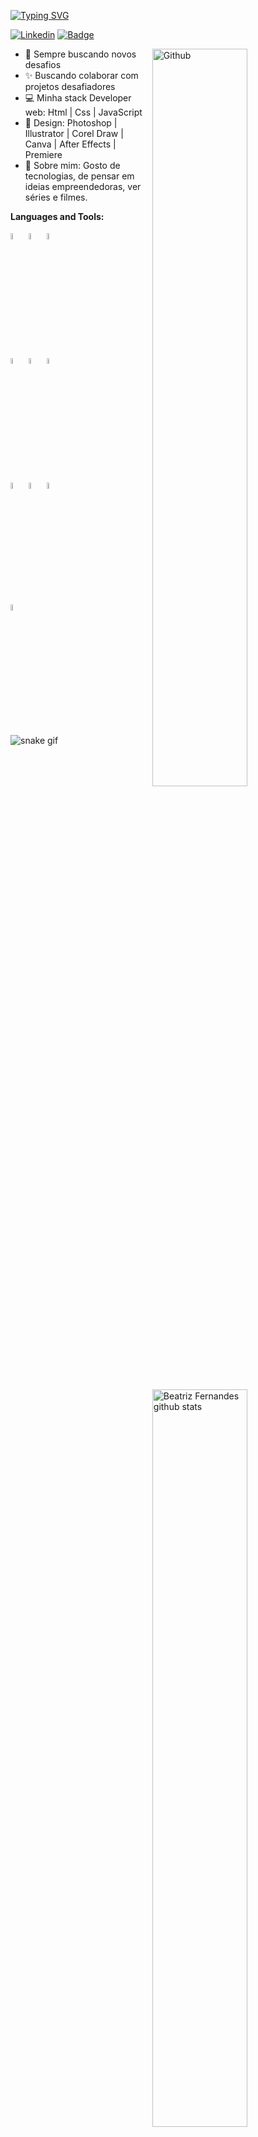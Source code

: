 [![Typing SVG](https://readme-typing-svg.herokuapp.com?color=%FF6F9C&lines=Beatriz+Fernandes)](https://github.com/beadevbr)

[![Linkedin](https://img.shields.io/badge/-LinkedIn-blue?style=flat&logo=Linkedin&logoColor=white)](https://www.linkedin.com/in/Beatriz-fernandes-7985a6202/)
[![ Badge](https://img.shields.io/badge/-Portifólio-black?style=flat&logoColor=white&link=https://www.linkedin.com/in/beatriz-fernandes-7985a6202/)](https://beadevbr.vercel.app/)

<img width="55%" align="right" alt="Github" src="https://raw.githubusercontent.com/onimur/.github/master/.resources/git-header.svg" />
<p>
    <!-- GitHub Stats Card -->  
  
  <a href="https://github.com/beadevbr">
    <img width="55%" align="right" alt="Beatriz Fernandes github stats" src="https://github-readme-stats.vercel.app/api?username=beadevbr&show_icons=true&hide_border=true&theme=apprentice&hide_border=true&bg_color=0D1117" />
  </a>

- 🚀   Sempre buscando novos desafios<br/>
- ✨   Buscando colaborar com projetos desafiadores<br/>
- 💻   Minha stack Developer web: Html | Css | JavaScript<br/>
- 🎨   Design: Photoshop | Illustrator | Corel Draw | Canva | After Effects | Premiere<br/>
- 💬   Sobre mim: Gosto de tecnologias, de pensar em ideias empreendedoras, ver séries e filmes.


**Languages and Tools:**

  
  <!-- Your languages and tools. Be careful with the alignment. 
  You can use this sites to get logos: https://www.vectorlogo.zone or https://simpleicons.org/
  -->
  <code><img width="5%" src="https://www.svgrepo.com/show/373669/html.svg"></code>
  <code><img width="5%" src="https://www.svgrepo.com/show/373535/css.svg"></code>
  <code><img width="5%" src="https://www.svgrepo.com/show/355081/js.svg"></code>
  <br />
  <code><img width="5%" src="https://www.svgrepo.com/show/373623/git.svg"></code>
  <code><img width="5%" src="https://www.svgrepo.com/show/341847/github.svg"></code>
  <code><img width="5%" src="https://cdn-icons-png.flaticon.com/512/5968/5968520.png"></code>
  <br />
  <code><img width="5%" src="https://cdn-icons-png.flaticon.com/512/136/136518.png"></code>
  <code><img width="5%" src="https://cdn-icons-png.flaticon.com/512/2844/2844431.png"></code>
  <code><img width="5%" src="https://cdn-icons-png.flaticon.com/512/5968/5968428.png"></code>
  <br />
  <code><img width="5%" src="https://cdn-icons-png.flaticon.com/512/5968/5968525.png"></code>
</p>

![snake gif](https://github.com/beadevbr/beadevbr/blob/output/github-contribution-grid-snake.svg)
